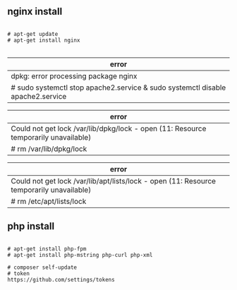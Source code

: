 ## nginx install
<pre>
<code>
# apt-get update  
# apt-get install nginx
</code>
</pre>

| error |
| ----- |
| dpkg: error processing package nginx |
| # sudo systemctl stop apache2.service & sudo systemctl disable apache2.service |

| error |
| ----- |
| Could not get lock /var/lib/dpkg/lock - open (11: Resource temporarily unavailable) |
| # rm /var/lib/dpkg/lock |

| error |
| ----- |
| Could not get lock /var/lib/apt/lists/lock - open (11: Resource temporarily unavailable) |
| # rm /etc/apt/lists/lock |



## php install
<pre>
<code>
# apt-get install php-fpm
# apt-get install php-mstring php-curl php-xml

# composer self-update 
# token
https://github.com/settings/tokens

</code>
</pre>


